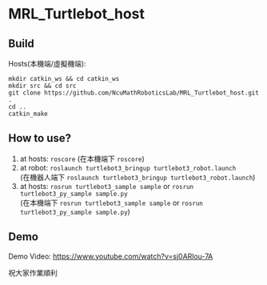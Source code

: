 # MRL_Turtlebot_host

## Build  

Hosts(本機端/虛擬機端):  
```
mkdir catkin_ws && cd catkin_ws
mkdir src && cd src
git clone https://github.com/NcuMathRoboticsLab/MRL_Turtlebot_host.git .
cd ..
catkin_make
```

## How to use?

1. at hosts: `roscore` (在本機端下 `roscore`)
2. at robot: `roslaunch turtlebot3_bringup turtlebot3_robot.launch`  
  (在機器人端下 `roslaunch turtlebot3_bringup turtlebot3_robot.launch`)
3. at hosts: `rosrun turtlebot3_sample sample` or `rosrun turtlebot3_py_sample sample.py`  
  (在本機端下 `rosrun turtlebot3_sample sample` or `rosrun turtlebot3_py_sample sample.py`)

## Demo

Demo Video: https://www.youtube.com/watch?v=sj0ARlou-7A

祝大家作業順利
